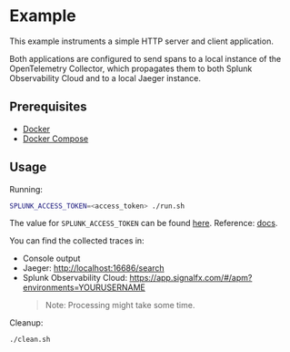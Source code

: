 # Example

This example instruments a simple HTTP server and client application.

Both applications are configured to send spans to a local instance
of the OpenTelemetry Collector, which propagates them to both
Splunk Observability Cloud and to a local Jaeger instance.

## Prerequisites

- [Docker](https://docs.docker.com/engine/install/)
- [Docker Compose](https://docs.docker.com/compose/install/)

## Usage

Running:

```sh
SPLUNK_ACCESS_TOKEN=<access_token> ./run.sh
```

The value for `SPLUNK_ACCESS_TOKEN` can be found
[here](https://app.signalfx.com/o11y/#/organization/current?selectedKeyValue=sf_section:accesstokens).
Reference: [docs](https://docs.splunk.com/Observability/admin/authentication-tokens/api-access-tokens.html#admin-api-access-tokens).

You can find the collected traces in:

- Console output
- Jaeger: <http://localhost:16686/search>
- Splunk Observability Cloud: <https://app.signalfx.com/#/apm?environments=YOURUSERNAME>
  > Note: Processing might take some time.

Cleanup:

```sh
./clean.sh
```
